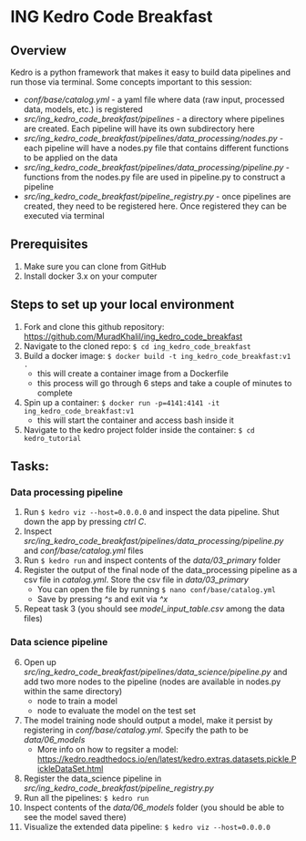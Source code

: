 # ING Kedro Code Breakfast

## Overview
Kedro is a python framework that makes it easy to build data pipelines and run those via terminal. Some concepts important to this session:
- *conf/base/catalog.yml* - a yaml file where data (raw input, processed data, models, etc.) is registered
- *src/ing_kedro_code_breakfast/pipelines* - a directory where pipelines are created. Each pipeline will have its own subdirectory here
- *src/ing_kedro_code_breakfast/pipelines/data_processing/nodes.py* - each pipeline will have a nodes.py file that contains different functions to be applied on the data
- *src/ing_kedro_code_breakfast/pipelines/data_processing/pipeline.py* - functions from the nodes.py file are used in pipeline.py to construct a pipeline
- *src/ing_kedro_code_breakfast/pipeline_registry.py* - once pipelines are created, they need to be registered here. Once registered they can be executed via terminal


## Prerequisites
1. Make sure you can clone from GitHub
2. Install docker 3.x on your computer


## Steps to set up your local environment
1. Fork and clone this github repository: https://github.com/MuradKhalil/ing_kedro_code_breakfast
2. Navigate to the cloned repo: `$ cd ing_kedro_code_breakfast`
3. Build a docker image: `$ docker build -t ing_kedro_code_breakfast:v1 .`
    - this will create a container image from a Dockerfile
    - this process will go through 6 steps and take a couple of minutes to complete
4. Spin up a container: `$ docker run -p=4141:4141 -it ing_kedro_code_breakfast:v1`
    - this will start the container and access bash inside it
5. Navigate to the kedro project folder inside the container: `$ cd kedro_tutorial`


## Tasks:
### Data processing pipeline
1. Run `$ kedro viz --host=0.0.0.0` and inspect the data pipeline. Shut down the app by pressing *ctrl C*.
2. Inspect *src/ing_kedro_code_breakfast/pipelines/data_processing/pipeline.py* and *conf/base/catalog.yml* files
3. Run `$ kedro run` and inspect contents of the *data/03_primary* folder
4. Register the output of the final node of the data_processing pipeline as a csv file in *catalog.yml*. Store the csv file in *data/03_primary*
    - You can open the file by running `$ nano conf/base/catalog.yml`
    - Save by pressing *^s* and exit via *^x*
5. Repeat task 3 (you should see *model_input_table.csv* among the data files)

### Data science pipeline
6. Open up *src/ing_kedro_code_breakfast/pipelines/data_science/pipeline.py* and add two more nodes to the pipeline (nodes are available in nodes.py within the same directory)
    - node to train a model
    - node to evaluate the model on the test set
7. The model training node should output a model, make it persist by registering in *conf/base/catalog.yml*. Specify the path to be *data/06_models*
    - More info on how to regsiter a model: https://kedro.readthedocs.io/en/latest/kedro.extras.datasets.pickle.PickleDataSet.html
8. Register the data_science pipeline in *src/ing_kedro_code_breakfast/pipeline_registry.py*
9. Run all the pipelines: `$ kedro run`
10. Inspect contents of the *data/06_models* folder (you should be able to see the model saved there)
11. Visualize the extended data pipeline: `$ kedro viz --host=0.0.0.0`